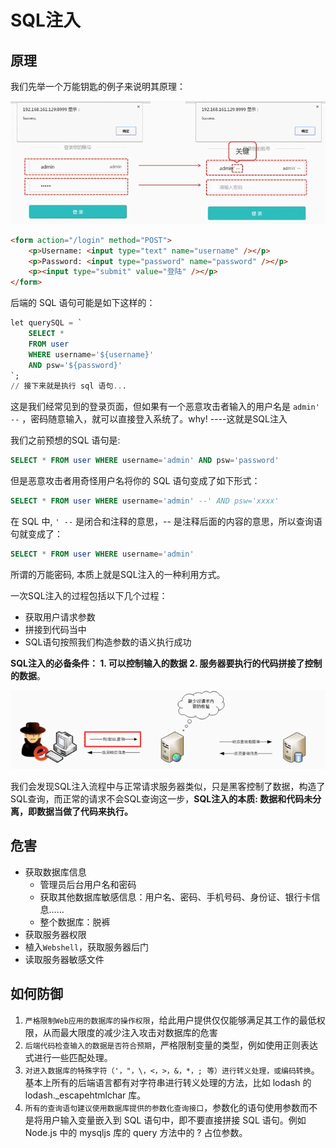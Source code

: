 # SQL注入

## 原理

我们先举一个万能钥匙的例子来说明其原理：

![](../img/img22.png )

```html
<form action="/login" method="POST">
    <p>Username: <input type="text" name="username" /></p>
    <p>Password: <input type="password" name="password" /></p>
    <p><input type="submit" value="登陆" /></p>
</form>
```

后端的 SQL 语句可能是如下这样的：

```sql
let querySQL = `
    SELECT *
    FROM user
    WHERE username='${username}'
    AND psw='${password}'
`;
// 接下来就是执行 sql 语句...
```

这是我们经常见到的登录页面，但如果有一个恶意攻击者输入的用户名是 `admin' --` ，密码随意输入，就可以直接登入系统了。why! ----这就是SQL注入

我们之前预想的SQL 语句是:

```sql
SELECT * FROM user WHERE username='admin' AND psw='password'
```

但是恶意攻击者用奇怪用户名将你的 SQL 语句变成了如下形式：

```sql
SELECT * FROM user WHERE username='admin' --' AND psw='xxxx'
```

在 SQL 中, `' --` 是闭合和注释的意思，-- 是注释后面的内容的意思，所以查询语句就变成了：

```sql
SELECT * FROM user WHERE username='admin'
```

所谓的万能密码, 本质上就是SQL注入的一种利用方式。

一次SQL注入的过程包括以下几个过程：

* 获取用户请求参数
* 拼接到代码当中
* SQL语句按照我们构造参数的语义执行成功

**SQL注入的必备条件： 1. 可以控制输入的数据 2. 服务器要执行的代码拼接了控制的数据**。

![](../img/img23.png )

我们会发现SQL注入流程中与正常请求服务器类似，只是黑客控制了数据，构造了SQL查询，而正常的请求不会SQL查询这一步，**SQL注入的本质: 数据和代码未分离，即数据当做了代码来执行。**

## 危害

* 获取数据库信息
  + 管理员后台用户名和密码
  + 获取其他数据库敏感信息：用户名、密码、手机号码、身份证、银行卡信息……
  + 整个数据库：脱裤
* 获取服务器权限
* 植入`Webshell`，获取服务器后门
* 读取服务器敏感文件

## 如何防御

1. `严格限制Web应用的数据库的操作权限`，给此用户提供仅仅能够满足其工作的最低权限，从而最大限度的减少注入攻击对数据库的危害
1. `后端代码检查输入的数据是否符合预期`，严格限制变量的类型，例如使用正则表达式进行一些匹配处理。
1. `对进入数据库的特殊字符（'，"，\，<，>，&，*，; 等）进行转义处理，或编码转换`。基本上所有的后端语言都有对字符串进行转义处理的方法，比如 lodash 的 lodash._escapehtmlchar 库。
1. `所有的查询语句建议使用数据库提供的参数化查询接口`，参数化的语句使用参数而不是将用户输入变量嵌入到 SQL 语句中，即不要直接拼接 SQL 语句。例如 Node.js 中的 mysqljs 库的 query 方法中的 ? 占位参数。

